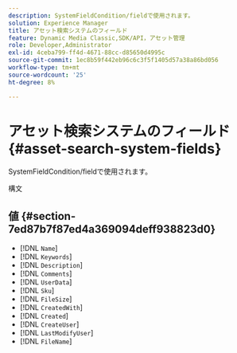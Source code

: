 ```yaml
---
description: SystemFieldCondition/fieldで使用されます。
solution: Experience Manager
title: アセット検索システムのフィールド
feature: Dynamic Media Classic,SDK/API，アセット管理
role: Developer,Administrator
exl-id: 4ceba799-ff4d-4671-88cc-d85650d4995c
source-git-commit: 1ec8b59f442eb96c6c3f5f1405d57a38a86bd056
workflow-type: tm+mt
source-wordcount: '25'
ht-degree: 8%

---
```


# アセット検索システムのフィールド{#asset-search-system-fields}

SystemFieldCondition/fieldで使用されます。

構文

## 値 {#section-7ed87b7f87ed4a369094deff938823d0}

* [!DNL `Name`]
* [!DNL `Keywords`]
* [!DNL `Description`]
* [!DNL `Comments`]
* [!DNL `UserData`]
* [!DNL `Sku`]
* [!DNL `FileSize`]
* [!DNL `CreatedWith`]
* [!DNL `Created`]
* [!DNL `CreateUser`]
* [!DNL `LastModifyUser`]
* [!DNL `FileName`]
